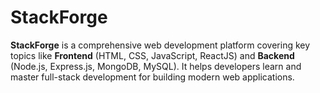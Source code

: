 # StackForge
**StackForge** is a comprehensive web development platform covering key topics like **Frontend** (HTML, CSS, JavaScript, ReactJS) and **Backend** (Node.js, Express.js, MongoDB, MySQL). It helps developers learn and master full-stack development for building modern web applications.
